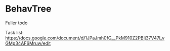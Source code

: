 # BehavTree
Fuller todo

Task list: https://docs.google.com/document/d/1JPaJmh0fG__PkM910Z2PBIj37V47l_vGMp34AF6Mruw/edit
